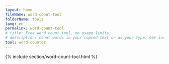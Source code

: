 ```yaml
---
layout: home
fileName: word-count-tool
folderName: tools
lang: en
permalink: word-count-tool
# title: Free word count tool, no usage limits
# description: Count words in your copied text or as your type. Get instant and accurate results.
tool: word-counter
---
```

{% include section/word-count-tool.html %}